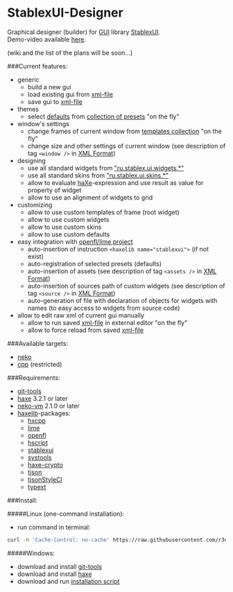 StablexUI-Designer
=========================

Graphical designer (builder) for [GUI](https://en.wikipedia.org/wiki/Graphical_user_interface) library [StablexUI](https://github.com/RealyUniqueName/StablexUI).<br/>
Demo-video available [here](https://youtu.be/8SPn3NZE8T4).<br/>

(wiki and the list of the plans will be soon...)<br/>

###Current features:<br/>
* generic
	* build a new gui
	* load existing gui from [xml-file](http://ui.stablex.ru/doc/#manual/12_XML_based_classes.html)
	* save gui to [xml-file](http://ui.stablex.ru/doc/#manual/12_XML_based_classes.html)
* themes
	* select [defaults](http://ui.stablex.ru/doc/#manual/07_Presets(Defaults).html) from [collection of presets](StablexUI-Designer/Assets/presets) "on the fly"
* window's settings
	* change frames of current window from [templates collection](StablexUI-Designer/Assets/frames) "on the fly"
	* change size and other settings of current window (see description of tag `<window />` in [XML Format](http://www.openfl.org/learn/docs/command-line-tools/project-files/xml-format/))
* designing
	* use all standard widgets from ["ru.stablex.ui.widgets.*"](https://github.com/RealyUniqueName/StablexUI/tree/master/src/ru/stablex/ui/widgets)
	* use all standard skins from ["ru.stablex.ui.skins.*"](https://github.com/RealyUniqueName/StablexUI/tree/master/src/ru/stablex/ui/skins)
	* allow to evaluate [haXe](https://haxe.org/)-expression and use result as value for property of widget
	* allow to use an alignment of widgets to grid
* customizing
	* allow to use custom templates of frame (root widget)
	* allow to use custom widgets
	* allow to use custom skins
	* allow to use custom defaults
* easy integration with [openfl/lime project](http://www.openfl.org/learn/docs/command-line-tools/project-files/xml-format/)
	* auto-insertion of instruction `<haxelib name="stablexui">` (if not exist)
	* auto-registration of selected presets (defaults)
	* auto-insertion of assets (see description of tag `<assets />` in [XML Format](http://www.openfl.org/learn/docs/command-line-tools/project-files/xml-format/))
	* auto-insertion of sources path of custom widgets (see description of tag `<source />` in [XML Format](http://www.openfl.org/learn/docs/command-line-tools/project-files/xml-format/))
	* auto-generation of file with declaration of objects for widgets with names (to easy access to widgets from source code)
* allow to edit raw xml of current gui manually
	* allow to run saved [xml-file](http://ui.stablex.ru/doc/#manual/12_XML_based_classes.html) in external editor "on the fly"
	* allow to force reload from saved [xml-file](http://ui.stablex.ru/doc/#manual/12_XML_based_classes.html)

###Available targets:<br/>
* [neko](http://haxe.org/doc/start/neko)
* [cpp](http://haxe.org/doc/start/cpp) (restricted)

###Requirements:<br/>
* [git-tools](https://git-scm.com/downloads)
* [haxe](https://haxe.org) 3.2.1 or later
* [neko-vm](http://nekovm.org) 2.1.0 or later
* [haxelib](https://lib.haxe.org/)-packages:
	* [hxcpp](https://github.com/HaxeFoundation/hxcpp)
	* [lime](https://github.com/openfl/lime)
	* [openfl](https://github.com/openfl/openfl)
	* [hscript](https://github.com/HaxeFoundation/hscript)
	* [stablexui](https://github.com/RealyUniqueName/StablexUI)
	* [systools](https://github.com/waneck/systools.git)
	* [haxe-crypto](https://github.com/soywiz/haxe-crypto)
	* [tjson](https://github.com/martamius/TJSON)
	* [tjsonStyleCl](https://github.com/r3d9u11/haxe-tjsonStyleCl)
	* [typext](https://github.com/r3d9u11/haxe-typext)

###Install:<br/>

#####Linux (one-command installation):<br/>
* run command in terminal:
```bash
curl -H 'Cache-Control: no-cache' https://raw.githubusercontent.com/r3d9u11/StablexUI-Designer/master/Install-Linux.sh | bash
```

#####Windows:<br/>
* download and install [git-tools](https://git-scm.com/download/win)
* download and install [haxe](https://haxe.org/download/)
* download and run [installation script](https://raw.githubusercontent.com/r3d9u11/StablexUI-Designer/master/Install-Windows.bat)
